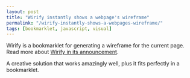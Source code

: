 ```yaml
---
layout: post
title: "Wirify instantly shows a webpage's wireframe"
permalink: "/wirify-instantly-shows-a-webpages-wireframe/"
tags: [bookmarklet, javascript, visual]
---
```


Wirify is a bookmarklet for generating a wireframe for the current page. Read more about <a href="http://www.volkside.com/2010/12/introducing-wirify-the-web-as-wireframes/">Wirify in its announcement</a>.

A creative solution that works amazingly well, plus it fits perfectly in a bookmarklet.
